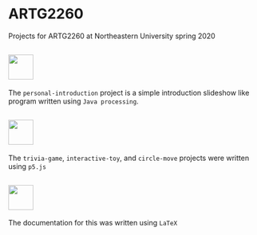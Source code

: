 # ARTG2260
Projects for ARTG2260 at Northeastern University spring 2020

## <a href="https://processing.org/" target="_blank"><img src="https://upload.wikimedia.org/wikipedia/commons/thumb/2/2e/Processing_3_logo.png/240px-Processing_3_logo.png" width="50"/></a>
The `personal-introduction` project is a simple introduction slideshow like program written using `Java processing`.

## <a href="https://p5js.org/" target="_blank"><img src="https://p5js.org/assets/img/p5js.svg" width="50"/></a>
The `trivia-game`, `interactive-toy`, and `circle-move` projects were written using `p5.js`

## <a href="https://www.latex-project.org/" target="_blank"><img src="https://upload.wikimedia.org/wikipedia/commons/thumb/9/92/LaTeX_logo.svg/320px-LaTeX_logo.svg.png" width="50"/></a>
The documentation for this was written using `LaTeX`

